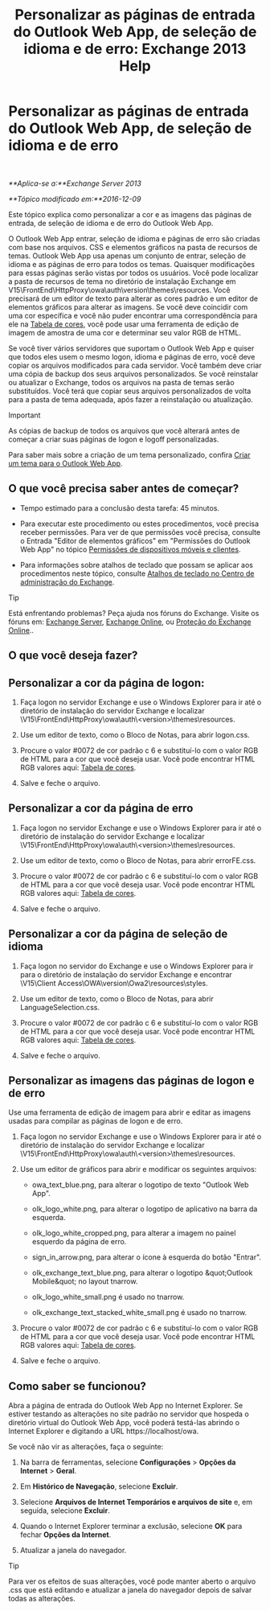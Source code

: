 ﻿---
title: 'Personalizar as páginas de entrada do Outlook Web App, de seleção de idioma e de erro: Exchange 2013 Help'
TOCTitle: Personalizar as páginas de entrada do Outlook Web App, de seleção de idioma e de erro
ms:assetid: d8d9f735-7181-428f-9049-b9886dce5159
ms:mtpsurl: https://technet.microsoft.com/pt-br/library/Ee633483(v=EXCHG.150)
ms:contentKeyID: 54651988
ms.date: 05/22/2018
mtps_version: v=EXCHG.150
ms.translationtype: MT
---

# Personalizar as páginas de entrada do Outlook Web App, de seleção de idioma e de erro

 

_**Aplica-se a:**Exchange Server 2013_

_**Tópico modificado em:**2016-12-09_

Este tópico explica como personalizar a cor e as imagens das páginas de entrada, de seleção de idioma e de erro do Outlook Web App.

O Outlook Web App entrar, seleção de idioma e páginas de erro são criadas com base nos arquivos. CSS e elementos gráficos na pasta de recursos de temas. Outlook Web App usa apenas um conjunto de entrar, seleção de idioma e as páginas de erro para todos os temas. Quaisquer modificações para essas páginas serão vistas por todos os usuários. Você pode localizar a pasta de recursos de tema no diretório de instalação Exchange em V15\\FrontEnd\\HttpProxy\\owa\\auth\\version\\themes\\resources. Você precisará de um editor de texto para alterar as cores padrão e um editor de elementos gráficos para alterar as imagens. Se você deve coincidir com uma cor específica e você não puder encontrar uma correspondência para ele na [Tabela de cores](https://go.microsoft.com/fwlink/p/?linkid=280679), você pode usar uma ferramenta de edição de imagem de amostra de uma cor e determinar seu valor RGB de HTML.

Se você tiver vários servidores que suportam o Outlook Web App e quiser que todos eles usem o mesmo logon, idioma e páginas de erro, você deve copiar os arquivos modificados para cada servidor. Você também deve criar uma cópia de backup dos seus arquivos personalizados. Se você reinstalar ou atualizar o Exchange, todos os arquivos na pasta de temas serão substituídos. Você terá que copiar seus arquivos personalizados de volta para a pasta de tema adequada, após fazer a reinstalação ou atualização.


> [!IMPORTANT]
> As cópias de backup de todos os arquivos que você alterará antes de começar a criar suas páginas de logon e logoff personalizadas.



Para saber mais sobre a criação de um tema personalizado, confira [Criar um tema para o Outlook Web App](create-a-theme-for-outlook-web-app-exchange-2013-help.md).

## O que você precisa saber antes de começar?

  - Tempo estimado para a conclusão desta tarefa: 45 minutos.

  - Para executar este procedimento ou estes procedimentos, você precisa receber permissões. Para ver de que permissões você precisa, consulte o Entrada "Editor de elementos gráficos" em "Permissões do Outlook Web App" no tópico [Permissões de dispositivos móveis e clientes](clients-and-mobile-devices-permissions-exchange-2013-help.md).

  - Para informações sobre atalhos de teclado que possam se aplicar aos procedimentos neste tópico, consulte [Atalhos de teclado no Centro de administração do Exchange](keyboard-shortcuts-in-the-exchange-admin-center-exchange-online-protection-help.md).


> [!TIP]
> Está enfrentando problemas? Peça ajuda nos fóruns do Exchange. Visite os fóruns em: <A href="https://go.microsoft.com/fwlink/p/?linkid=60612">Exchange Server</A>, <A href="https://go.microsoft.com/fwlink/p/?linkid=267542">Exchange Online</A>, ou <A href="https://go.microsoft.com/fwlink/p/?linkid=285351">Proteção do Exchange Online</A>..



## O que você deseja fazer?

## Personalizar a cor da página de logon:

1.  Faça logon no servidor Exchange e use o Windows Explorer para ir até o diretório de instalação do servidor Exchange e localizar \\V15\\FrontEnd\\HttpProxy\\owa\\auth\\\<version\>\\themes\\resources.

2.  Use um editor de texto, como o Bloco de Notas, para abrir logon.css.

3.  Procure o valor \#0072 de cor padrão c 6 e substituí-lo com o valor RGB de HTML para a cor que você deseja usar. Você pode encontrar HTML RGB valores aqui: [Tabela de cores](https://go.microsoft.com/fwlink/p/?linkid=280679).

4.  Salve e feche o arquivo.

## Personalizar a cor da página de erro

1.  Faça logon no servidor Exchange e use o Windows Explorer para ir até o diretório de instalação do servidor Exchange e localizar \\V15\\FrontEnd\\HttpProxy\\owa\\auth\\\<version\>\\themes\\resources.

2.  Use um editor de texto, como o Bloco de Notas, para abrir errorFE.css.

3.  Procure o valor \#0072 de cor padrão c 6 e substituí-lo com o valor RGB de HTML para a cor que você deseja usar. Você pode encontrar HTML RGB valores aqui: [Tabela de cores](https://go.microsoft.com/fwlink/p/?linkid=280679).

4.  Salve e feche o arquivo.

## Personalizar a cor da página de seleção de idioma

1.  Faça logon no servidor do Exchange e use o Windows Explorer para ir para o diretório de instalação do servidor Exchange e encontrar \\V15\\Client Access\\OWA\\version\\Owa2\\resources\\styles.

2.  Use um editor de texto, como o Bloco de Notas, para abrir LanguageSelection.css.

3.  Procure o valor \#0072 de cor padrão c 6 e substituí-lo com o valor RGB de HTML para a cor que você deseja usar. Você pode encontrar HTML RGB valores aqui: [Tabela de cores](https://go.microsoft.com/fwlink/p/?linkid=280679).

4.  Salve e feche o arquivo.

## Personalizar as imagens das páginas de logon e de erro

Use uma ferramenta de edição de imagem para abrir e editar as imagens usadas para compilar as páginas de logon e de erro.

1.  Faça logon no servidor Exchange e use o Windows Explorer para ir até o diretório de instalação do servidor Exchange e localizar \\V15\\FrontEnd\\HttpProxy\\owa\\auth\\\<version\>\\themes\\resources.

2.  Use um editor de gráficos para abrir e modificar os seguintes arquivos:
    
      - owa\_text\_blue.png, para alterar o logotipo de texto "Outlook Web App".
    
      - olk\_logo\_white.png, para alterar o logotipo de aplicativo na barra da esquerda.
    
      - olk\_logo\_white\_cropped.png, para alterar a imagem no painel esquerdo da página de erro.
    
      - sign\_in\_arrow.png, para alterar o ícone à esquerda do botão "Entrar".
    
      - olk\_exchange\_text\_blue.png, para alterar o logotipo \&quot;Outlook Mobile\&quot; no layout tnarrow.
    
      - olk\_logo\_white\_small.png é usado no tnarrow.
    
      - olk\_exchange\_text\_stacked\_white\_small.png é usado no tnarrow.

3.  Procure o valor \#0072 de cor padrão c 6 e substituí-lo com o valor RGB de HTML para a cor que você deseja usar. Você pode encontrar HTML RGB valores aqui: [Tabela de cores](https://go.microsoft.com/fwlink/p/?linkid=280679).

4.  Salve e feche o arquivo.

## Como saber se funcionou?

Abra a página de entrada do Outlook Web App no Internet Explorer. Se estiver testando as alterações no site padrão no servidor que hospeda o diretório virtual do Outlook Web App, você poderá testá-las abrindo o Internet Explorer e digitando a URL https://localhost/owa.

Se você não vir as alterações, faça o seguinte:

1.  Na barra de ferramentas, selecione **Configurações** \> **Opções da Internet** \> **Geral**.

2.  Em **Histórico de Navegação**, selecione **Excluir**.

3.  Selecione **Arquivos de Internet Temporários e arquivos de site** e, em seguida, selecione **Excluir**.

4.  Quando o Internet Explorer terminar a exclusão, selecione **OK** para fechar **Opções da Internet**.

5.  Atualizar a janela do navegador.


> [!TIP]
> Para ver os efeitos de suas alterações, você pode manter aberto o arquivo .css que está editando e atualizar a janela do navegador depois de salvar todas as alterações.


